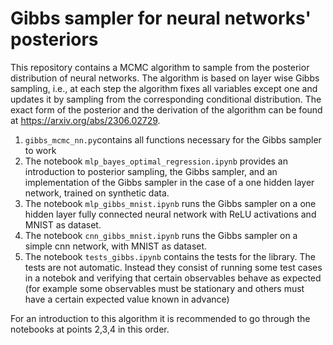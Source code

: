 # Gibbs sampler for neural networks' posteriors
This repository contains a MCMC algorithm to sample from the posterior distribution of neural networks. 
The algorithm is based on layer wise Gibbs sampling, i.e., at each step the algorithm fixes all variables except one and updates it by sampling from the corresponding conditional distribution.
The exact form of the posterior and the derivation of the algorithm can be found at https://arxiv.org/abs/2306.02729.


1. `gibbs_mcmc_nn.py`contains all functions necessary for the Gibbs sampler to work
2. The notebook `mlp_bayes_optimal_regression.ipynb` provides an introduction to posterior sampling, the Gibbs sampler, and an implementation of the Gibbs sampler in the case of a one hidden layer network, trained on synthetic data.
3. The notebook `mlp_gibbs_mnist.ipynb` runs the Gibbs sampler on a one hidden layer fully connected neural network with ReLU activations and MNIST as dataset.
4. The notebook `cnn_gibbs_mnist.ipynb` runs the Gibbs sampler on a simple cnn network, with MNIST as dataset.
5. The notebook `tests_gibbs.ipynb` contains the tests for the library. The tests are not automatic. Instead they consist of running some test cases in a notebok and verifying that certain observables behave as expected (for example some observables must be stationary and others must have a certain expected value known in advance)

For an introduction to this algorithm it is recommended to go through the notebooks at points 2,3,4 in this order.
